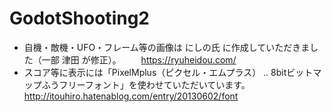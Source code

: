 # GodotShooting2

- 自機・敵機・UFO・フレーム等の画像は にしの氏 に作成していただきました（一部 津田 が修正）。
　　https://ryuheidou.com/
- スコア等に表示には「PixelMplus（ピクセル・エムプラス） ‥ 8bitビットマップふうフリーフォント」を使わせていただいています。
　　http://itouhiro.hatenablog.com/entry/20130602/font
